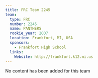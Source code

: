 ```yaml
---
title: FRC Team 2245
team:
  type: FRC
  number: 2245
  name: PANTHERS
  rookie_year: 2007
  location: Frankfort, MI, USA
  sponsors:
    - Frankfort High School
  links:
    Website: http://frankfort.k12.mi.us
---
```

No content has been added for this team